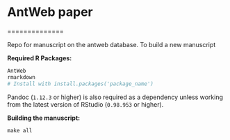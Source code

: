 
# AntWeb paper
==============

Repo for manuscript on the antweb database. To build a new manuscript

__Required R Packages:__

```r
AntWeb
rmarkdown
# Install with install.packages('package_name')
```

Pandoc (`1.12.3` or higher) is also required as a dependency unless working from the latest version of RStudio (`0.98.953` or higher).

__Building the manuscript:__

```
make all
```
